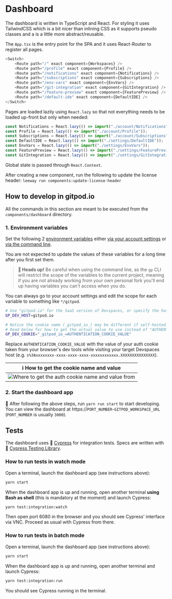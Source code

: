 # Dashboard

The dashboard is written in TypeScript and React. For styling it uses TailwindCSS which is a bit nicer than inlining CSS as it supports pseudo classes and a is a little more abstract/reusable.

The `App.tsx` is the entry point for the SPA and it uses React-Router to register all pages.

```ts
<Switch>
    <Route path="/" exact component={Workspaces} />
    <Route path="/profile" exact component={Profile} />
    <Route path="/notifications" exact component={Notifications} />
    <Route path="/subscriptions" exact component={Subscriptions} />
    <Route path="/env-vars" exact component={EnvVars} />
    <Route path="/git-integration" exact component={GitIntegration} />
    <Route path="/feature-preview" exact component={FeaturePreview} />
    <Route path="/default-ide" exact component={DefaultIDE} />
</Switch>
```

Pages are loaded lazily using `React.lazy` so that not everything needs to be loaded up-front but only when needed:

```ts
const Notifications = React.lazy(() => import("./account/Notifications"));
const Profile = React.lazy(() => import("./account/Profile"));
const Subscriptions = React.lazy(() => import("./account/Subscriptions"));
const DefaultIDE = React.lazy(() => import("./settings/DefaultIDE"));
const EnvVars = React.lazy(() => import("./settings/EnvVars"));
const FeaturePreview = React.lazy(() => import("./settings/FeaturePreview"));
const GitIntegration = React.lazy(() => import("./settings/GitIntegration"));
```

Global state is passed through `React.Context`.

After creating a new component, run the following to update the license header:
`leeway run components:update-license-header`

## How to develop in gitpod.io

All the commands in this section are meant to be executed from the `components/dashboard` directory.

### 1. Environment variables

Set the following 2 [environment variables](https://www.gitpod.io/docs/environment-variables) either [via your account settings](https://gitpod.io/variables) or [via the command line](https://www.gitpod.io/docs/environment-variables#using-the-command-line-gp-env).

You are not expected to update the values of these variables for a long time after you first set them.

> **🚨 Heads up!** Be careful when using the command line, as the `gp` CLI will restrict the scope of the variables to the current project, meaning if you are not already working from your own personal fork you'll end up having variables you can't access when you do.

You can always go to your account settings and edit the scope for each variable to something like `*/gitpod`.

```bash
# Use "gitpod.io" for the SaaS version of Devspaces, or specify the host of your self-hosted gitpod
GP_DEV_HOST=gitpod.io

# Notice the cookie name (_gitpod_io_) may be different if self-hosted.
# Read below for how to get the actual value to use instead of "AUTHENTICATION_COOKIE_VALUE"
GP_DEV_COOKIE="_gitpod_io_=AUTHENTICATION_COOKIE_VALUE"
```

Replace `AUTHENTICATION_COOKIE_VALUE` with the value of your auth cookie taken from your browser's dev tools while visiting your target Devspaces host (e.g. `s%3Axxxxxxxx-xxxx-xxxx-xxxx-xxxxxxxxxxxx.XXXXXXXXXXXXXXX`).

| ℹ️ How to get the cookie name and value                                    |
| -------------------------------------------------------------------------- |
| ![Where to get the auth cookie name and value from](how-to-get-cookie.png) |

### 2. Start the dashboard app

🚀 After following the above steps, run `yarn run start` to start developing.
You can view the dashboard at https://`PORT_NUMBER`-`GITPOD_WORKSPACE_URL` (`PORT_NUMBER` is usually `3000`).

## Tests

The dashboard uses 🌳 [Cypress](https://www.cypress.io/) for integration tests.
Specs are written with 🦑 [Cypress Testing Library](https://testing-library.com/docs/cypress-testing-library/intro/).

### How to run tests in watch mode

Open a terminal, launch the dashboard app (see instructions above):

```sh
yarn start
```

When the dashboard app is up and running, open another terminal **using Bash as shell** (this is mandatory at the moment) and launch Cypress:

```sh
yarn test:integration:watch
```

Then open port 6080 in the browser and you should see Cypress' interface via VNC.
Proceed as usual with Cypress from there.

### How to run tests in batch mode

Open a terminal, launch the dashboard app (see instructions above):

```sh
yarn start
```

When the dashboard app is up and running, open another terminal and launch Cypress:

```sh
yarn test:integration:run
```

You should see Cypress running in the terminal.
